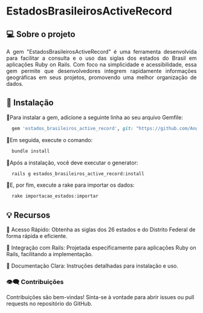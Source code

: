# EstadosBrasileirosActiveRecord


## 💻 Sobre o projeto


<div align="justify">
A gem "EstadosBrasileirosActiveRecord" é uma ferramenta desenvolvida para facilitar a consulta e o uso das siglas dos estados do Brasil em aplicações Ruby on Rails. Com foco na simplicidade e acessibilidade, essa gem permite que desenvolvedores integrem rapidamente informações geográficas em seus projetos, promovendo uma melhor organização de dados.
</div>

## 🚀 Instalação

 🔹Para instalar a gem, adicione a seguinte linha ao seu arquivo Gemfile: 

```ruby
  gem 'estados_brasileiros_active_record', git: "https://github.com/AngeloSouza1/estado-brasileiros-gem.git"
```

🔹Em seguida, execute o comando:

```sh
  bundle install
```

🔹Após a instalação, você deve executar o generator:

```sh
  rails g estados_brasileiros_active_record:install
```

 🔹E, por fim, execute a rake para importar os dados: 

```sh
  rake importacao_estados:importar
```  

## 💡 Recursos

  🔹 Acesso Rápido: Obtenha as siglas dos 26 estados e do Distrito Federal de forma rápida e eficiente.
    
  🔹 Integração com Rails: Projetada especificamente para aplicações Ruby on Rails, facilitando a implementação.
    
  🔹 Documentação Clara: Instruções detalhadas para instalação e uso.


### 👁️‍🗨️ Contribuições

Contribuições são bem-vindas! Sinta-se à vontade para abrir issues ou pull requests no repositório do GitHub.